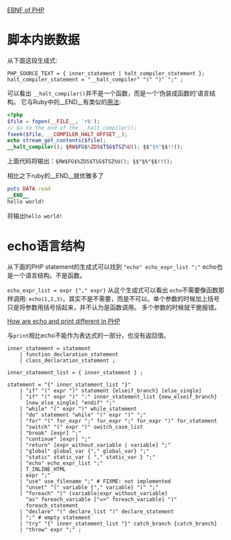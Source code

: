 [EBNF of PHP](http://www.icosaedro.it/articoli/php-syntax-ebnf.txt)

脚本内嵌数据
============

从下面这段生成式:
```
PHP_SOURCE_TEXT = { inner_statement | halt_compiler_statement };
halt_compiler_statement = "__halt_compiler" "(" ")" ";" ;
```

可以看出 `__halt_compiler()`并不是一个函数，而是一个‘伪装成函数的’语言结构。
它与Ruby中的__END__有类似的[用法](http://stackoverflow.com/questions/5270486/whats-halt-compiler-in-php-for):

```php
<?php
$file = fopen(__FILE__, 'rb');
// Go to the end of the __halt_compiler();
fseek($file, __COMPILER_HALT_OFFSET__);
echo stream_get_contents($file);
__halt_compiler(); §RW$FG$%ZDS$TSG$TSZ%U(); §$"§%"§$!!();
```
上面代码将输出：`§RW$FG$%ZDS$TSG$TSZ%U(); §$"§%"§$!!();`

相比之下ruby的\_\_END\_\_就优雅多了

```ruby
puts DATA.read
__END__
hello world!
```
将输出`hello world!`

echo语言结构
============

从下面的PHP statement的生成式可以找到
`"echo" echo_expr_list ";"` echo也是一个语言结构。不是函数。

`echo_expr_list = expr {"," expr}` 从这个生成式可以看出 `echo`不需要像函数那样调用:
`echo(1,2,3)`。其实不是不需要，而是不可以。单个参数的时候加上括号只是将参数用括号括起来，并不认为是函数调用。
多个参数的时候就干脆报错。

[How are echo and print different in PHP](http://stackoverflow.com/questions/234241/how-are-echo-and-print-different-in-php)

与`print`相比echo不能作为表达式的一部分，也没有返回值。

```
inner_statement = statement
	| function_declaration_statement
	| class_declaration_statement ;

inner_statement_list = { inner_statement } ;

statement = "{" inner_statement_list "}"
	| "if" "(" expr ")" statement {elseif_branch} [else_single]
	| "if" "(" expr ")" ":" inner_statement_list {new_elseif_branch}
	  [new_else_single] "endif" ";"
	| "while" "(" expr ")" while_statement
	| "do" statement "while" "(" expr ")" ";"
	| "for" "(" for_expr ";" for_expr ";" for_expr ")" for_statement
	| "switch" "(" expr ")" switch_case_list
	| "break" [expr] ";"
	| "continue" [expr] ";"
	| "return" [expr_without_variable | variable] ";"
	| "global" global_var {"," global_var} ";"
	| "static" static_var { "," static_var } ";"
	| "echo" echo_expr_list ";"
	| T_INLINE_HTML
	| expr ";"
	| "use" use_filename ";" # FIXME: not implemented
	| "unset" "(" variable {"," variable} ")" ";"
	| "foreach" "(" (variable|expr_without_variable)
	  "as" foreach_variable ["=>" foreach_variable] ")"
	  foreach_statement
	| "declare" "(" declare_list ")" declare_statement
	| ";" # empty statement
	| "try" "{" inner_statement_list "}" catch_branch {catch_branch}
	| "throw" expr ";" ;
```
